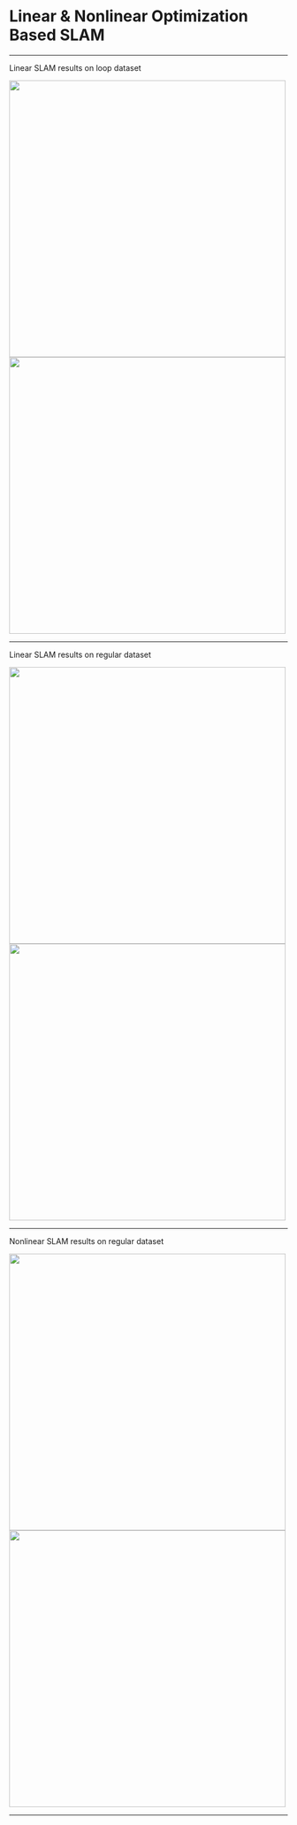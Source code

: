 # Linear & Nonlinear Optimization Based SLAM

-----------------------

Linear SLAM results on loop dataset

<img src="result_images/linear_loop_slam_output.png" width="500">
<img src="result_images/linear_loop_slam_timing.png" width="500">

-----------------------

Linear SLAM results on regular dataset

<img src="result_images/linear_slam_output.png" width="500">
<img src="result_images/linear_slam_timing.png" width="500">

-----------------------

Nonlinear SLAM results on regular dataset

<img src="result_images/nonlinear_slam_output.png" width="500">
<img src="result_images/nonlinear_slam_timing.png" width="500">

-----------------------